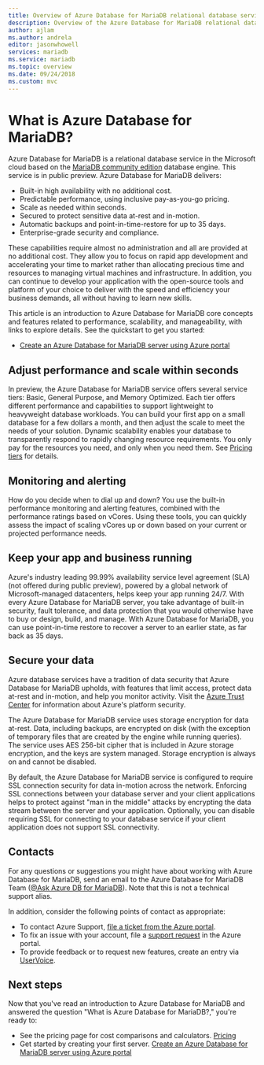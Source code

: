 ```yaml
---
title: Overview of Azure Database for MariaDB relational database service
description: Overview of the Azure Database for MariaDB relational database service.
author: ajlam
ms.author: andrela
editor: jasonwhowell
services: mariadb
ms.service: mariadb
ms.topic: overview
ms.date: 09/24/2018
ms.custom: mvc
---
```


# What is Azure Database for MariaDB?
Azure Database for MariaDB is a relational database service in the Microsoft cloud based on the [MariaDB community edition](https://mariadb.org/download/) database engine. This service is in public preview. Azure Database for MariaDB delivers:

- Built-in high availability with no additional cost.
- Predictable performance, using inclusive pay-as-you-go pricing.
- Scale as needed within seconds.
- Secured to protect sensitive data at-rest and in-motion.
- Automatic backups and point-in-time-restore for up to 35 days.
- Enterprise-grade security and compliance.

These capabilities require almost no administration and all are provided at no additional cost. They allow you to focus on rapid app development and accelerating your time to market rather than allocating precious time and resources to managing virtual machines and infrastructure. In addition, you can continue to develop your application with the open-source tools and platform of your choice to deliver with the speed and efficiency your business demands, all without having to learn new skills.

This article is an introduction to Azure Database for MariaDB core concepts and features related to performance, scalability, and manageability, with links to explore details. See the quickstart to get you started:
- [Create an Azure Database for MariaDB server using Azure portal](quickstart-create-mariadb-server-database-using-azure-portal.md)

<!--
- [Create an Azure Database for MariaDB server using Azure CLI](quickstart-create-mariadb-server-database-using-azure-cli.md)

For a set of Azure CLI samples, see:
- [Azure CLI samples for Azure Database for MariaDB](sample-scripts-azure-cli.md) -->

## Adjust performance and scale within seconds
In preview, the Azure Database for MariaDB service offers several service tiers: Basic, General Purpose, and Memory Optimized. Each tier offers different performance and capabilities to support lightweight to heavyweight database workloads. You can build your first app on a small database for a few dollars a month, and then adjust the scale to meet the needs of your solution. Dynamic scalability enables your database to transparently respond to rapidly changing resource requirements. You only pay for the resources you need, and only when you need them. See [Pricing tiers](concepts-pricing-tiers.md) for details.

## Monitoring and alerting
How do you decide when to dial up and down? You use the built-in performance monitoring and alerting features, combined with the performance ratings based on vCores. Using these tools, you can quickly assess the impact of scaling vCores up or down based on your current or projected performance needs. <!--See [Alerts](howto-alert-on-metric.md) for details.-->

## Keep your app and business running
Azure's industry leading 99.99% availability service level agreement (SLA) (not offered during public preview), powered by a global network of Microsoft-managed datacenters, helps keep your app running 24/7. With every Azure Database for MariaDB server, you take advantage of built-in security, fault tolerance, and data protection that you would otherwise have to buy or design, build, and manage. With Azure Database for MariaDB, you can use point-in-time restore to recover a server to an earlier state, as far back as 35 days.

## Secure your data
Azure database services have a tradition of data security that Azure Database for MariaDB upholds, with features that limit access, protect data at-rest and in-motion, and help you monitor activity. Visit the [Azure Trust Center](https://www.microsoft.com/en-us/trustcenter/security) for information about Azure's platform security.

The Azure Database for MariaDB service uses storage encryption for data at-rest. Data, including backups, are encrypted on disk (with the exception of temporary files that are created by the engine while running queries). The service uses AES 256-bit cipher that is included in Azure storage encryption, and the keys are system managed. Storage encryption is always on and cannot be disabled.

By default, the Azure Database for MariaDB service is configured to require SSL connection security <!--[SSL connection security](./concepts-ssl-connection-security.md)--> for data in-motion across the network. Enforcing SSL connections between your database server and your client applications helps to protect against "man in the middle" attacks by encrypting the data stream between the server and your application. Optionally, you can disable requiring SSL for connecting to your database service if your client application does not support SSL connectivity.

## Contacts
For any questions or suggestions you might have about working with Azure Database for MariaDB, send an email to the Azure Database for MariaDB Team ([@Ask Azure DB for MariaDB](mailto:AskAzureDBforMariaDB@service.microsoft.com)). Note that this is not a technical support alias.

In addition, consider the following points of contact as appropriate:
- To contact Azure Support, [file a ticket from the Azure portal](https://portal.azure.com/?#blade/Microsoft_Azure_Support/HelpAndSupportBlade).
- To fix an issue with your account, file a [support request](https://ms.portal.azure.com/#blade/Microsoft_Azure_Support/HelpAndSupportBlade/newsupportrequest) in the Azure portal.
- To provide feedback or to request new features, create an entry via [UserVoice](https://feedback.azure.com/forums/915439-azure-database-for-mariadb).

## Next steps
Now that you've read an introduction to Azure Database for MariaDB and answered the question "What is Azure Database for MariaDB?," you're ready to:
- See the pricing page for cost comparisons and calculators. [Pricing](https://azure.microsoft.com/pricing/details/mariadb/)
- Get started by creating your first server. [Create an Azure Database for MariaDB server using Azure portal](quickstart-create-mariadb-server-database-using-azure-portal.md)

<!--- - Build your first app using your preferred language: [Python](./connect-python.md) | [Node.JS](./connect-nodejs.md) | [Java](./connect-java.md) | [Ruby](./connect-ruby.md) | [PHP](./connect-php.md) | [.NET (C#)](./connect-csharp.md) | [Go](./connect-go.md) --->
